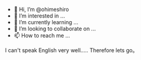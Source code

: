 - 👋 Hi, I’m @ohimeshiro
- 👀 I’m interested in ...
- 🌱 I’m currently learning ...
- 💞️ I’m looking to collaborate on ...
- 📫 How to reach me ...

<!---
ohimeshiro/ohimeshiro is a ✨ special ✨ repository because its `README.md` (this file) appears on your GitHub profile.
You can click the Preview link to take a look at your changes.
--->I can't speak English very well.....   Therefore lets go。      
